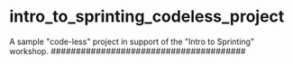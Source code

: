 # intro_to_sprinting_codeless_project
A sample "code-less" project in support of the "Intro to Sprinting" workshop.
#######################################
